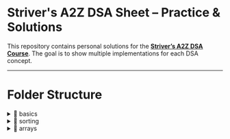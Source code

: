 # Striver's A2Z DSA Sheet – Practice & Solutions

This repository contains personal solutions for the **[Striver’s A2Z DSA Course](https://takeuforward.org/strivers-a2z-dsa-course/strivers-a2z-dsa-course-sheet-2/)**. The goal is to show multiple implementations for each DSA concept.

---

# Folder Structure

<details>
<summary>📂 basics</summary>

  
<details>
<summary>fundamentals</summary>
  
- [InputOutput.java](src/basics/fundamentals/InputOutput.java)  
- [IfElse.java](src/basics/fundamentals/IfElse.java)  
- [SwitchCase.java](src/basics/fundamentals/SwitchCase.java)  
</details>


<details>
<summary>maths</summary>
  
- [CountDigits.java](src/basics/maths/CountDigits.java)  
- [ReverseNum.java](src/basics/maths/ReverseNum.java)  
- [PalindromeNum.java](src/basics/maths/PalindromeNum.java)  
- [GCD.java](src/basics/maths/GCD.java)  
- [Armstrong.java](src/basics/maths/Armstrong.java)  
- [DivisorsOfANumber.java](src/basics/maths/DivisorsOfANumber.java)  
- [CheckPrime.java](src/basics/maths/CheckPrime.java)  
</details>


<details>
<summary>recursion</summary>
  
- [PrintNameNTimes.java](src/basics/recursion/PrintNameNTimes.java)  
- [PrintNumsOneToN.java](src/basics/recursion/PrintNumsOneToN.java)  
- [PrintNumsNToOne.java](src/basics/recursion/PrintNumsNToOne.java)  
- [SumOfFirstNaturalNums.java](src/basics/recursion/SumOfFirstNaturalNums.java)  
- [Factorial.java](src/basics/recursion/Factorial.java)  
- [ReverseArray.java](src/basics/recursion/ReverseArray.java)  
- [StringPalindrome.java](src/basics/recursion/StringPalindrome.java)  
- [Fibonacci.java](src/basics/recursion/Fibonacci.java)  
</details>


<details>
<summary>hashing</summary>
  
- [CountingFreqOfArrayElems.java](src/basics/hashing/CountingFreqOfArrayElems.java)  
- [HighestFreqElemInArray.java](src/basics/hashing/HighestFreqElemInArray.java)  
</details>

</details>



<details>
<summary>📂 sorting</summary>


<details>
<summary>basic</summary>
  
- [SelectionSort.java](src/sorting/basic/SelectionSort.java)  
- [BubbleSort.java](src/sorting/basic/BubbleSort.java)  
- [InsertionSort.java](src/sorting/basic/InsertionSort.java)  
</details>


<details>
<summary>advanced</summary>
  
- [MergeSort.java](src/sorting/advanced/MergeSort.java)  
- [RecursiveBubbleSort.java](src/sorting/advanced/RecursiveBubbleSort.java)  
- [RecursiveInsertionSort.java](src/sorting/advanced/RecursiveInsertionSort.java)  
- [QuickSort.java](src/sorting/advanced/QuickSort.java)  
</details>


</details>



<details>
<summary>📂 arrays</summary>


<details>
<summary>easy</summary>
  
- [LargestElem.java](src/arrays/easy/LargestElem.java)  
- [SecondLargestElem.java](src/arrays/easy/SecondLargestElem.java)  
- [IsSortedChecker.java](src/arrays/easy/IsSortedChecker.java)  
- [DuplicateRemoverSorted.java](src/arrays/easy/DuplicateRemoverSorted.java)  
- [LeftRotateByOne.java](src/arrays/easy/LeftRotateByOne.java)  
- [LeftRotateByDPlaces.java](src/arrays/easy/LeftRotateByDPlaces.java)  
- [MoveZerosToEnd.java](src/arrays/easy/MoveZerosToEnd.java)  
- [LinearSearch.java](src/arrays/easy/LinearSearch.java)  
- [ArrayUnion.java](src/arrays/easy/ArrayUnion.java)  
- [MissingNum.java](src/arrays/easy/MissingNum.java)  
- [MaxConsecutiveOnes.java](src/arrays/easy/MaxConsecutiveOnes.java)  
- [SingleNum.java](src/arrays/easy/SingleNum.java)  
- [LongestSubarraySumKp.java](src/arrays/easy/LongestSubarraySumKp.java)  
- [LongestSubarraySumKpNn.java](src/arrays/easy/LongestSubarraySumKpNn.java)  
</details>


<details>
<summary>medium</summary> 
- [TwoSum.java](src/arrays/medium/TwoSum.java)  
</details>

</details>

